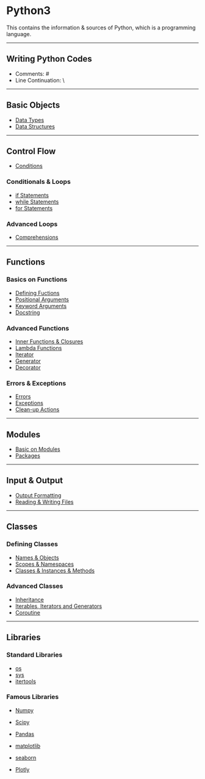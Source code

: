 # Python3
This contains the information &amp; sources of Python, which is a programming language.

---
## Writing Python Codes
* Comments: \#
* Line Continuation: \\

---
## Basic Objects

* [Data Types](https://github.com/dawkiny/Python3/blob/master/Objects_01_datatype.md)
* [Data Structures](https://github.com/dawkiny/Python3/blob/master/Objects_02_datastructure.md)


---
## Control Flow

* [Conditions](https://github.com/dawkiny/Python3/blob/master/ControlFlow_01_conditionals_and_loops.md#conditionals)

### Conditionals & Loops

* [if Statements](https://github.com/dawkiny/Python3/blob/master/ControlFlow_01_conditionals_and_loops.md#if-statements)
* [while Statements](https://github.com/dawkiny/Python3/blob/master/ControlFlow_01_conditionals_and_loops.md#while-statements)
* [for Statements](https://github.com/dawkiny/Python3/blob/master/ControlFlow_01_conditionals_and_loops.md#for-statements)

### Advanced Loops

* [Comprehensions](https://github.com/dawkiny/Python3/blob/master/ControlFlow_01_conditions_and_loops.md#comprehensions)


---
## Functions

### Basics on Functions

* [Defining Fuctions]()
* [Positional Arguments]()
* [Keyword Arguments]()
* [Docstring]()

### Advanced Functions

* [Inner Functions & Closures]()
* [Lambda Functions]()
* [Iterator]()
* [Generator]()
* [Decorator]()

### Errors & Exceptions

* [Errors]()
* [Exceptions]()
* [Clean-up Actions]()


---
## Modules

* [Basic on Modules]()
* [Packages]()

---
## Input & Output

* [Output Formatting]()
* [Reading & Writing Files]()

---
## Classes

### Defining Classes

* [Names & Objects]()
* [Scopes & Namespaces]()
* [Classes & Instances & Methods]()

### Advanced Classes

* [Inheritance]()
* [Iterables, Iterators and Generators](https://github.com/dawkiny/Python3/blob/master/ControlFlow_01_iter.md)
* [Coroutine](https://github.com/dawkiny/Python3/blob/master/ControlFlow_02_coroutine.md)

---
## Libraries

### Standard Libraries

* [os]()
* [sys]()
* [itertools]()

### Famous Libraries

* [Numpy]()
* [Scipy]()
* [Pandas]()


* [matplotlib]()
* [seaborn]()
* [Plotly]()

